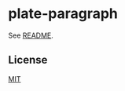 # plate-paragraph

See [README](https://github.com/udecode/plate).

## License

[MIT](../../../LICENSE)
